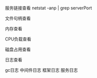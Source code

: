 ###


服务链接查看
netstat -anp |  grep serverPort

文件句柄查看

内存查看

CPU负载查看

磁盘占用查看

日志查看

gc日志
中间件日志
框架日志
服务日志
